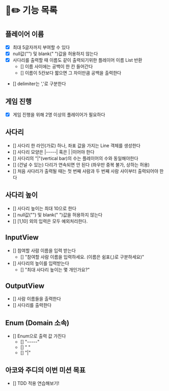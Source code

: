 #  🎒✏️ 기능 목록 

## 플레이어 이름
- [x] 최대 5글자까지 부여할 수 있다
- [x] null값("") 및 blank(" ")값을 허용하지 않는다
- [x] 사다리를 출력할 때 이름도 같이 출력되기위한 플레이어 이름 List 반환
  - [] 이름 사이에는 공백이 한 칸 들어간다
  - [] 이름이 5칸보다 짧으면 그 차이만큼 공백을 출력한다 
- [] delimiter는 ','로 구분한다


## 게임 진행
- [x] 게임 진행을 위해 2명 이상의 플레이어가 필요하다


## 사다리
- [] 사다리 한 라인(가로) 하나, 좌표 값을 가지는 Line 객체를 생성한다
- [] 사다리 모양은 |-----| 혹은 |     |이어야 한다 
- [] 사다리의 "|"(vertical bar)의 수는 플레이어의 수와 동일해야한다
- [] (건널 수 있는) 다리가 연속되면 안 된다 (좌우만 중복 불가, 상하는 허용)
- [] 처음 사다리가 출력될 때는 첫 번째 사람과 두 번째 사람 사이부터 출력되어야 한다


## 사다리 높이
- [] 사다리 높이는 최대 10으로 한다
- [] null값("") 및 blank(" ")값을 허용하지 않는다
- [] [1,10] 외의 입력은 모두 예외처리한다.


## InputView
- [] 참여할 사람 이름을 입력 받는다
  - [] "참여할 사람 이름을 입력하세요. (이름은 쉼표(,)로 구분하세요)"
- [] 사다리의 높이를 입력받는다
  - [] "최대 사다리 높이는 몇 개인가요?"


## OutputView
- [] 사람 이름들을 출력한다
- [] 사다리를 출력한다


## Enum (Domain 소속)
- [] Enum으로 출력 값 가진다
  - [] "-----"
  - [] "     "
  - [] "|"


## 아코와 주디의 이번 미션 목표
- [] TDD 적용 연습해보기!